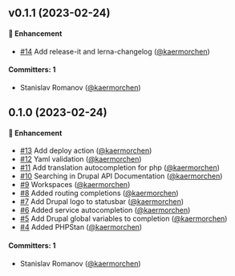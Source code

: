 
## v0.1.1 (2023-02-24)

#### :rocket: Enhancement
* [#14](https://github.com/kaermorchen/vscode-drupal/pull/14) Add release-it and lerna-changelog ([@kaermorchen](https://github.com/kaermorchen))

#### Committers: 1
- Stanislav Romanov ([@kaermorchen](https://github.com/kaermorchen))


## 0.1.0 (2023-02-24)

#### :rocket: Enhancement
* [#13](https://github.com/kaermorchen/vscode-drupal/pull/13) Add deploy action ([@kaermorchen](https://github.com/kaermorchen))
* [#12](https://github.com/kaermorchen/vscode-drupal/pull/12) Yaml validation ([@kaermorchen](https://github.com/kaermorchen))
* [#11](https://github.com/kaermorchen/vscode-drupal/pull/11) Add translation autocompletion for php ([@kaermorchen](https://github.com/kaermorchen))
* [#10](https://github.com/kaermorchen/vscode-drupal/pull/10) Searching in Drupal API Documentation ([@kaermorchen](https://github.com/kaermorchen))
* [#9](https://github.com/kaermorchen/vscode-drupal/pull/9) Workspaces ([@kaermorchen](https://github.com/kaermorchen))
* [#8](https://github.com/kaermorchen/vscode-drupal/pull/8) Added routing completions ([@kaermorchen](https://github.com/kaermorchen))
* [#7](https://github.com/kaermorchen/vscode-drupal/pull/7) Add Drupal logo to statusbar ([@kaermorchen](https://github.com/kaermorchen))
* [#6](https://github.com/kaermorchen/vscode-drupal/pull/6) Added service autocompletion ([@kaermorchen](https://github.com/kaermorchen))
* [#5](https://github.com/kaermorchen/vscode-drupal/pull/5) Add Drupal global variables to completion ([@kaermorchen](https://github.com/kaermorchen))
* [#4](https://github.com/kaermorchen/vscode-drupal/pull/4) Added PHPStan ([@kaermorchen](https://github.com/kaermorchen))

#### Committers: 1
- Stanislav Romanov ([@kaermorchen](https://github.com/kaermorchen))

